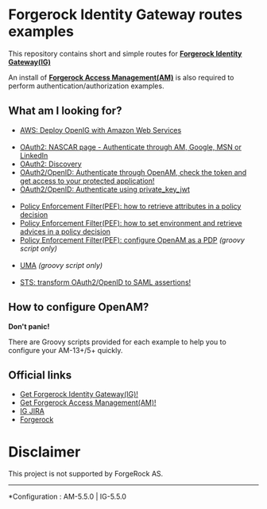 Forgerock Identity Gateway routes examples
======

This repository contains short and simple routes for [**Forgerock Identity Gateway(IG)**](https://backstage.forgerock.com/downloads/OpenIG#browse)

An install of [**Forgerock Access Management(AM)**](https://backstage.forgerock.com/downloads/OpenAM/Access%20Management/5.1.1/AM%20Zip/zip#list) is also required to perform authentication/authorization examples. 

What am I looking for?
----------------------------- 

* [AWS: Deploy OpenIG with Amazon Web Services](https://github.com/openig-contrib/script-util-for-openig/tree/master/AWS-config-examples)
<br><br>
* [OAuth2: NASCAR page - Authenticate through AM, Google, MSN or LinkedIn](https://github.com/openig-contrib/script-util-for-openig/tree/master/OAuth2/OPENIG-712)
* [OAuth2: Discovery](https://github.com/openig-contrib/script-util-for-openig/tree/master/OAuth2/OPENIG-712)
* [OAuth2/OpenID: Authenticate through OpenAM, check the token and get access to your protected application!](https://github.com/openig-contrib/script-util-for-openig/tree/master/OAuth2/OPENIG-933)
* [OAuth2/OpenID: Authenticate using private_key_jwt](https://github.com/openig-contrib/script-util-for-openig/tree/master/OAuth2/private_key_jwt)
<br><br>
* [Policy Enforcement Filter(PEF): how to retrieve attributes in a policy decision](https://github.com/openig-contrib/script-util-for-openig/tree/master/PEP/OPENIG-824)
* [Policy Enforcement Filter(PEF): how to set environment and retrieve advices in a policy decision](https://github.com/openig-contrib/script-util-for-openig/tree/master/PEP/OPENIG-836)
* [Policy Enforcement Filter(PEF): configure OpenAM as a PDP](https://github.com/openig-contrib/script-util-for-openig/tree/master/PEP/Setting_Up_OpenAM_As_A_PDP.groovy) _(groovy script only)_
<br><br>
* [UMA](https://github.com/openig-contrib/script-util-for-openig/tree/master/UMA) _(groovy script only)_
<br><br>
* [STS: transform OAuth2/OpenID to SAML assertions!](https://github.com/openig-contrib/script-util-for-openig/tree/master/STS/TokenTransformationFilter)


How to configure OpenAM?
-----------------------------

**Don't panic!**

There are Groovy scripts provided for each example to help you to configure your AM-13+/5+ quickly. 
<br>

Official links
-----------------------------
* [Get Forgerock Identity Gateway(IG)!](https://www.forgerock.com/platform/identity-gateway/)
* [Get Forgerock Access Management(AM)!](https://www.forgerock.com/platform/access-management/)
* [IG JIRA](https://bugster.forgerock.org/jira/browse/OPENIG)
* [Forgerock](https://www.forgerock.com/platform/identity-gateway/)


Disclaimer
=============

This project is not supported by ForgeRock AS.

----------

*Configuration : AM-5.5.0 | IG-5.5.0
